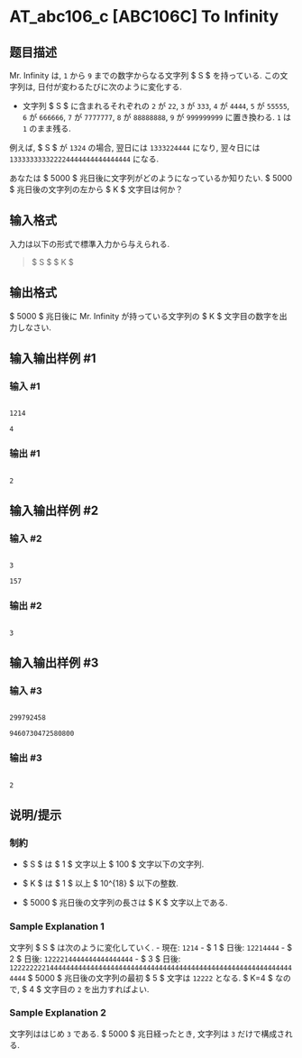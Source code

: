 # AT_abc106_c [ABC106C] To Infinity

## 题目描述

[problemUrl]: https://atcoder.jp/contests/abc106/tasks/abc106_c

Mr. Infinity は, `1` から `9` までの数字からなる文字列 $ S $ を持っている. この文字列は, 日付が変わるたびに次のように変化する.

- 文字列 $ S $ に含まれるそれぞれの `2` が `22`, `3` が `333`, `4` が `4444`, `5` が `55555`, `6` が `666666`, `7` が `7777777`, `8` が `88888888`, `9` が `999999999` に置き換わる. `1` は `1` のまま残る.

例えば, $ S $ が `1324` の場合, 翌日には `1333224444` になり, 翌々日には `133333333322224444444444444444` になる.  
 あなたは $ 5000 $ 兆日後に文字列がどのようになっているか知りたい. $ 5000 $ 兆日後の文字列の左から $ K $ 文字目は何か？

## 输入格式

入力は以下の形式で標準入力から与えられる.

> $ S $ $ K $

## 输出格式

$ 5000 $ 兆日後に Mr. Infinity が持っている文字列の $ K $ 文字目の数字を出力しなさい.

## 输入输出样例 #1

### 输入 #1

```
1214
4
```

### 输出 #1

```
2
```

## 输入输出样例 #2

### 输入 #2

```
3
157
```

### 输出 #2

```
3
```

## 输入输出样例 #3

### 输入 #3

```
299792458
9460730472580800
```

### 输出 #3

```
2
```

## 说明/提示

### 制約

- $ S $ は $ 1 $ 文字以上 $ 100 $ 文字以下の文字列.
- $ K $ は $ 1 $ 以上 $ 10^{18} $ 以下の整数.
- $ 5000 $ 兆日後の文字列の長さは $ K $ 文字以上である.

### Sample Explanation 1

文字列 $ S $ は次のように変化していく. - 現在: `1214` - $ 1 $ 日後: `12214444` - $ 2 $ 日後: `1222214444444444444444` - $ 3 $ 日後: `12222222214444444444444444444444444444444444444444444444444444444444444444` $ 5000 $ 兆日後の文字列の最初 $ 5 $ 文字は `12222` となる. $ K=4 $ なので, $ 4 $ 文字目の `2` を出力すればよい.

### Sample Explanation 2

文字列ははじめ `3` である. $ 5000 $ 兆日経ったとき, 文字列は `3` だけで構成される.